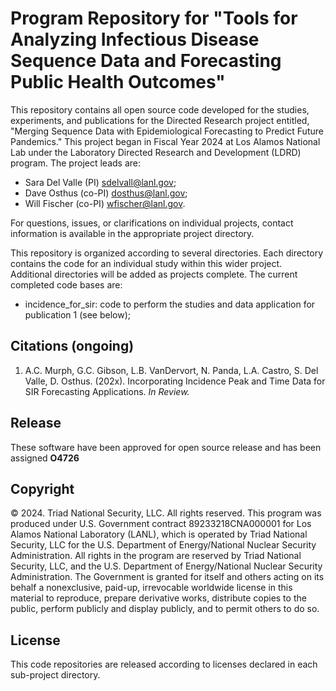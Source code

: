 Program Repository for "Tools for Analyzing Infectious Disease Sequence Data and Forecasting Public Health Outcomes"
========

This repository contains all open source code developed for the studies, experiments, and publications for the Directed Research project entitled, "Merging Sequence Data with Epidemiological Forecasting to Predict Future Pandemics." This project began in Fiscal Year 2024 at Los Alamos National Lab under the Laboratory Directed Research and Development (LDRD) program.  The project leads are:
* Sara Del Valle (PI) <sdelvall@lanl.gov>;
* Dave Osthus (co-PI) <dosthus@lanl.gov>;
* Will Fischer (co-PI) <wfischer@lanl.gov>.

For questions, issues, or clarifications on individual projects, contact information is available in the appropriate project directory.

This repository is organized according to several directories.  Each directory contains the code for an individual study within this wider project.  Additional directories will be added as projects complete.  The current completed code bases are:

* incidence_for_sir: code to perform the studies and data application for publication 1 (see below);

## Citations (ongoing)
1. A.C. Murph, G.C. Gibson, L.B. VanDervort, N. Panda, L.A. Castro, S. Del Valle, D. Osthus. (202x). Incorporating Incidence Peak and Time Data for SIR Forecasting Applications.  _In Review._ 

## Release

These software have been approved for open source release and has been assigned **O4726** 

## Copyright

© 2024. Triad National Security, LLC. All rights reserved.
This program was produced under U.S. Government contract 89233218CNA000001 for Los Alamos National Laboratory (LANL), which is operated by Triad National Security, LLC for the U.S. Department of Energy/National Nuclear Security Administration. All rights in the program are reserved by Triad National Security, LLC, and the U.S. Department of Energy/National Nuclear Security Administration. The Government is granted for itself and others acting on its behalf a nonexclusive, paid-up, irrevocable worldwide license in this material to reproduce, prepare derivative works, distribute copies to the public, perform publicly and display publicly, and to permit others to do so.

## License

This code repositories are released according to licenses declared in each sub-project directory.

